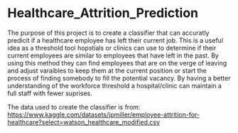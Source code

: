# Healthcare_Attrition_Prediction

The purpose of this project is to create a classifier that can accuratly predicit if a healthcare employee has left their current job.  This is a useful idea as a threshold tool hopstials or clinics can use to determine if their current employees are similar to employees that have left in the past. By using this method they can find employees that are on the verge of leaving and adjust varaibles to keep them at the current position or start the process of finding somebody to fill the potential vacancy.  By having a better understanding of the workforce threshold a hospital/clinic can maintain a full staff with fewer suprises. 

The data used to create the classifier is from: https://www.kaggle.com/datasets/jpmiller/employee-attrition-for-healthcare?select=watson_healthcare_modified.csv



